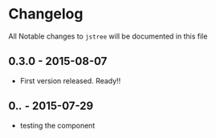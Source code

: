 # Changelog

All Notable changes to `jstree` will be documented in this file


## 0.3.0 - 2015-08-07

- First version released. Ready!!


## 0.*.* - 2015-07-29

 - testing the component